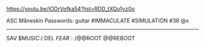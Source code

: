 https://youtu.be/jODrVofka54?list=RDD_tXQo1yz0o

ASC Måneskin
Passwords: guitar #IMMACULATE #SIMULATION #38 @x

-----
SAV $MUSIC:/
DEL $FEAR:/
@@$ROOT
@@REBOOT 